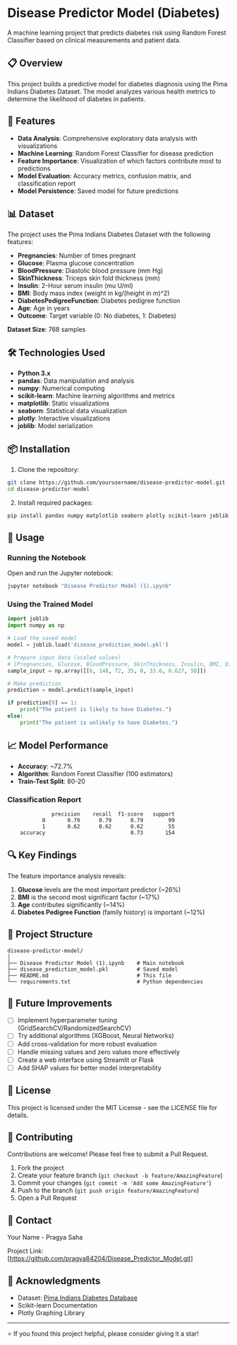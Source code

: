 # Disease Predictor Model (Diabetes)

A machine learning project that predicts diabetes risk using Random Forest Classifier based on clinical measurements and patient data.

## 📋 Overview

This project builds a predictive model for diabetes diagnosis using the Pima Indians Diabetes Dataset. The model analyzes various health metrics to determine the likelihood of diabetes in patients.

## 🎯 Features

- **Data Analysis**: Comprehensive exploratory data analysis with visualizations
- **Machine Learning**: Random Forest Classifier for disease prediction
- **Feature Importance**: Visualization of which factors contribute most to predictions
- **Model Evaluation**: Accuracy metrics, confusion matrix, and classification report
- **Model Persistence**: Saved model for future predictions

## 📊 Dataset

The project uses the Pima Indians Diabetes Dataset with the following features:

- **Pregnancies**: Number of times pregnant
- **Glucose**: Plasma glucose concentration
- **BloodPressure**: Diastolic blood pressure (mm Hg)
- **SkinThickness**: Triceps skin fold thickness (mm)
- **Insulin**: 2-Hour serum insulin (mu U/ml)
- **BMI**: Body mass index (weight in kg/(height in m)^2)
- **DiabetesPedigreeFunction**: Diabetes pedigree function
- **Age**: Age in years
- **Outcome**: Target variable (0: No diabetes, 1: Diabetes)

**Dataset Size**: 768 samples

## 🛠️ Technologies Used

- **Python 3.x**
- **pandas**: Data manipulation and analysis
- **numpy**: Numerical computing
- **scikit-learn**: Machine learning algorithms and metrics
- **matplotlib**: Static visualizations
- **seaborn**: Statistical data visualization
- **plotly**: Interactive visualizations
- **joblib**: Model serialization

## 📦 Installation

1. Clone the repository:
```bash
git clone https://github.com/yourusername/disease-predictor-model.git
cd disease-predictor-model
```

2. Install required packages:
```bash
pip install pandas numpy matplotlib seaborn plotly scikit-learn joblib
```

## 🚀 Usage

### Running the Notebook

Open and run the Jupyter notebook:
```bash
jupyter notebook "Disease Predictor Model (1).ipynb"
```

### Using the Trained Model

```python
import joblib
import numpy as np

# Load the saved model
model = joblib.load('disease_prediction_model.pkl')

# Prepare input data (scaled values)
# [Pregnancies, Glucose, BloodPressure, SkinThickness, Insulin, BMI, DiabetesPedigreeFunction, Age]
sample_input = np.array([[6, 148, 72, 35, 0, 33.6, 0.627, 50]])

# Make prediction
prediction = model.predict(sample_input)

if prediction[0] == 1:
    print("The patient is likely to have Diabetes.")
else:
    print("The patient is unlikely to have Diabetes.")
```

## 📈 Model Performance

- **Accuracy**: ~72.7%
- **Algorithm**: Random Forest Classifier (100 estimators)
- **Train-Test Split**: 80-20

### Classification Report
```
              precision    recall  f1-score   support
           0       0.79      0.79      0.79        99
           1       0.62      0.62      0.62        55
    accuracy                           0.73       154
```

## 🔍 Key Findings

The feature importance analysis reveals:
1. **Glucose** levels are the most important predictor (~26%)
2. **BMI** is the second most significant factor (~17%)
3. **Age** contributes significantly (~14%)
4. **Diabetes Pedigree Function** (family history) is important (~12%)

## 📁 Project Structure

```
disease-predictor-model/
│
├── Disease Predictor Model (1).ipynb    # Main notebook
├── disease_prediction_model.pkl         # Saved model
├── README.md                            # This file
└── requirements.txt                     # Python dependencies
```

## 🔮 Future Improvements

- [ ] Implement hyperparameter tuning (GridSearchCV/RandomizedSearchCV)
- [ ] Try additional algorithms (XGBoost, Neural Networks)
- [ ] Add cross-validation for more robust evaluation
- [ ] Handle missing values and zero values more effectively
- [ ] Create a web interface using Streamlit or Flask
- [ ] Add SHAP values for better model interpretability

## 📝 License

This project is licensed under the MIT License - see the LICENSE file for details.

## 👥 Contributing

Contributions are welcome! Please feel free to submit a Pull Request.

1. Fork the project
2. Create your feature branch (`git checkout -b feature/AmazingFeature`)
3. Commit your changes (`git commit -m 'Add some AmazingFeature'`)
4. Push to the branch (`git push origin feature/AmazingFeature`)
5. Open a Pull Request

## 📧 Contact

Your Name - Pragya Saha

Project Link: [https://github.com/pragya84204/Disease_Predictor_Model.git]

## 🙏 Acknowledgments

- Dataset: [Pima Indians Diabetes Database](https://www.kaggle.com/datasets/uciml/pima-indians-diabetes-database)
- Scikit-learn Documentation
- Plotly Graphing Library

---

⭐ If you found this project helpful, please consider giving it a star!

